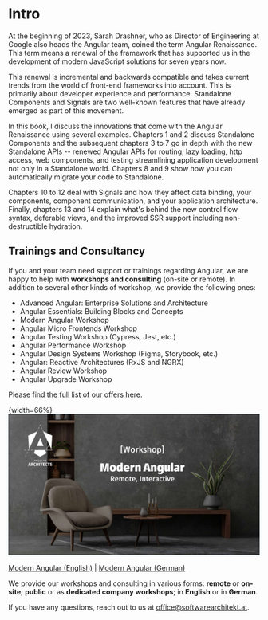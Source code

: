 # Intro

At the beginning of 2023, Sarah Drashner, who as Director of Engineering at Google also heads the Angular team, coined the term Angular Renaissance. This term means a renewal of the framework that has supported us in the development of modern JavaScript solutions for seven years now.

This renewal is incremental and backwards compatible and takes current trends from the world of front-end frameworks into account. This is primarily about developer experience and performance. Standalone Components and Signals are two well-known features that have already emerged as part of this movement.

In this book, I discuss the innovations that come with the Angular Renaissance using several examples. Chapters 1 and 2 discuss Standalone Components and the subsequent chapters 3 to 7 go in depth with the new Standalone APIs -- renewed Angular APIs for routing, lazy loading, http access, web components, and testing streamlining application development not only in a Standalone world. Chapters 8 and 9 show how you can automatically migrate your code to Standalone.

Chapters 10 to 12 deal with Signals and how they affect data binding, your components, component communication, and your application architecture. Finally, chapters 13 and 14 explain what's behind the new control flow syntax, deferable views, and the improved SSR support including non-destructible hydration.


## Trainings and Consultancy

If you and your team need support or trainings regarding Angular, we are happy to help with **workshops and consulting** (on-site or remote). In addition to several other kinds of workshop, we provide the following ones:

- Advanced Angular: Enterprise Solutions and Architecture
- Angular Essentials: Building Blocks and Concepts
- Modern Angular Workshop
- Angular Micro Frontends Workshop
- Angular Testing Workshop (Cypress, Jest, etc.)
- Angular Performance Workshop
- Angular Design Systems Workshop (Figma, Storybook, etc.)
- Angular: Reactive Architectures (RxJS and NGRX)
- Angular Review Workshop
- Angular Upgrade Workshop

Please find [the full list of our offers here](https://www.angulararchitects.io/en/angular-workshops/).

{width=66%}
![Modern Angular Workshop](images/sujet-en.jpg)

[Modern Angular (English)](https://www.angulararchitects.io/en/training/modern-angular-workshop/) | [Modern Angular (German)](https://www.angulararchitects.io/training/modern-angular-workshop/)

We provide our workshops and consulting in various forms: **remote** or **on-site**; **public** or as **dedicated company workshops**; in **English** or in **German**.

If you have any questions, reach out to us at office@softwarearchitekt.at. 